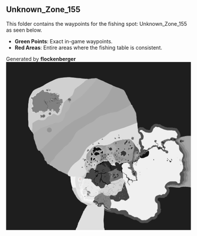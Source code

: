 ## Unknown_Zone_155
This folder contains the waypoints for the fishing spot: Unknown_Zone_155 as seen below.

- **Green Points**: Exact in-game waypoints.
- **Red Areas**: Entire areas where the fishing table is consistent.

Generated by **flockenberger**
![Unknown_Zone_155](./Preview.png?raw=true "Unknown_Zone_155")